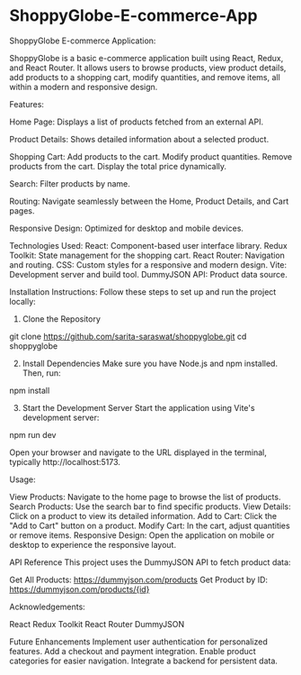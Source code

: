 # ShoppyGlobe-E-commerce-App

ShoppyGlobe E-commerce Application:

ShoppyGlobe is a basic e-commerce application built using React, Redux, and React Router. It allows users to browse products, view product details, add products to a shopping cart, modify quantities, and remove items, all within a modern and responsive design.

Features:

Home Page: Displays a list of products fetched from an external API.

Product Details: Shows detailed information about a selected product.

Shopping Cart:
Add products to the cart.
Modify product quantities.
Remove products from the cart.
Display the total price dynamically.

Search: Filter products by name.

Routing: Navigate seamlessly between the Home, Product Details, and Cart pages.

Responsive Design: Optimized for desktop and mobile devices.

Technologies Used:
React: Component-based user interface library.
Redux Toolkit: State management for the shopping cart.
React Router: Navigation and routing.
CSS: Custom styles for a responsive and modern design.
Vite: Development server and build tool.
DummyJSON API: Product data source.

Installation Instructions:
Follow these steps to set up and run the project locally:

1. Clone the Repository

git clone https://github.com/sarita-saraswat/shoppyglobe.git
cd shoppyglobe

2. Install Dependencies
Make sure you have Node.js and npm installed. Then, run:

npm install

3. Start the Development Server
Start the application using Vite's development server:

npm run dev

Open your browser and navigate to the URL displayed in the terminal, typically http://localhost:5173.

Usage:

View Products: Navigate to the home page to browse the list of products.
Search Products: Use the search bar to find specific products.
View Details: Click on a product to view its detailed information.
Add to Cart: Click the "Add to Cart" button on a product.
Modify Cart: In the cart, adjust quantities or remove items.
Responsive Design: Open the application on mobile or desktop to experience the responsive layout.

API Reference
This project uses the DummyJSON API to fetch product data:

Get All Products: https://dummyjson.com/products
Get Product by ID: https://dummyjson.com/products/{id}


Acknowledgements:

React
Redux Toolkit
React Router
DummyJSON

Future Enhancements
Implement user authentication for personalized features.
Add a checkout and payment integration.
Enable product categories for easier navigation.
Integrate a backend for persistent data.
